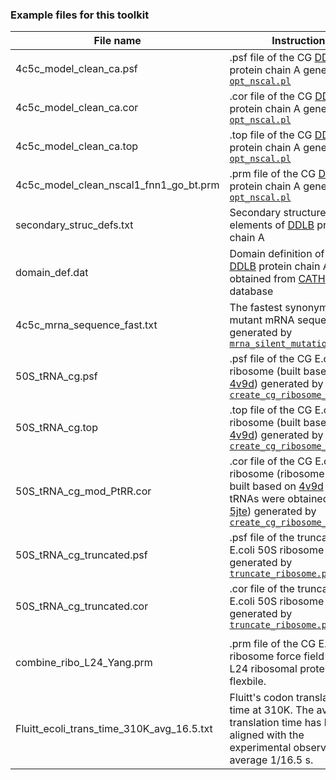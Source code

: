 ### Example files for this toolkit

| File name | Instruction |
| ------ | ------ |
| 4c5c_model_clean_ca.psf | .psf file of the CG [DDLB](https://www.rcsb.org/structure/4C5C) protein chain A generated by [`opt_nscal.pl`](../../wikis/help_wiki/opt_nscal.pl) |
| 4c5c_model_clean_ca.cor | .cor file of the CG [DDLB](https://www.rcsb.org/structure/4C5C) protein chain A generated by [`opt_nscal.pl`](../../wikis/help_wiki/opt_nscal.pl) | 
| 4c5c_model_clean_ca.top | .top file of the CG [DDLB](https://www.rcsb.org/structure/4C5C) protein chain A generated by [`opt_nscal.pl`](../../wikis/help_wiki/opt_nscal.pl) | 
| 4c5c_model_clean_nscal1_fnn1_go_bt.prm | .prm file of the CG [DDLB](https://www.rcsb.org/structure/4C5C) protein chain A generated by [`opt_nscal.pl`](../../wikis/help_wiki/opt_nscal.pl) | 
| secondary_struc_defs.txt | Secondary structure elements of [DDLB](https://www.rcsb.org/structure/4C5C) protein chain A  |
| domain_def.dat | Domain definition of the CG [DDLB](https://www.rcsb.org/structure/4C5C) protein chain A obtained from [CATH](https://www.cathdb.info/) database |
| 4c5c_mrna_sequence_fast.txt | The fastest synonymous mutant mRNA sequence generated by [`mrna_silent_mutation.pl`](../../wikis/help_wiki/mrna_silent_mutation.pl) |
| 50S_tRNA_cg.psf | .psf file of the CG E.coli 50S ribosome (built based on [4v9d](https://www.rcsb.org/structure/4V9D)) generated by [`create_cg_ribosome_model.py`](../../wikis/create_cg_ribosome_model.py) |
| 50S_tRNA_cg.top | .top file of the CG E.coli 50S ribosome (built based on [4v9d](https://www.rcsb.org/structure/4V9D)) generated by [`create_cg_ribosome_model.py`](../../wikis/create_cg_ribosome_model.py) |
| 50S_tRNA_cg_mod_PtRR.cor | .cor file of the CG E.coli 50S ribosome (ribosome was built based on [4v9d](https://www.rcsb.org/structure/4V9D) and tRNAs were obtained from [5jte](https://www.rcsb.org/structure/5JTE)) generated by [`create_cg_ribosome_model.py`](../../wikis/create_cg_ribosome_model.py) |
| 50S_tRNA_cg_truncated.psf | .psf file of the truncated CG E.coli 50S ribosome generated by [`truncate_ribosome.py`](../../wikis/truncate_ribosome.py) |
| 50S_tRNA_cg_truncated.cor | .cor file of the truncated CG E.coli 50S ribosome generated by [`truncate_ribosome.py`](../../wikis/truncate_ribosome.py) |
|  |  |
| combine_ribo_L24_Yang.prm | .prm file of the CG E.coli 50S ribosome force field with the L24 ribosomal protein flexbile. |
| Fluitt_ecoli_trans_time_310K_avg_16.5.txt | Fluitt's codon translation time at 310K. The average translation time has been aligned with the experimental observed average 1/16.5 s. |